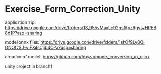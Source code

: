 # Exercise_Form_Correction_Unity

application zip: https://drive.google.com/drive/folders/1S_955vMunLc92gsfApz6gysvHPEB8d1P?usp=sharing

model onnx files: https://drive.google.com/drive/folders/1shOf9Ly8Q-GNOf2SJ-vlFXdsCjib4OPa?usp=sharing

creation of model: https://github.com/Abyza/model_conversion_to_onnx

unity project in branch1


